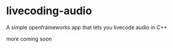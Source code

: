 livecoding-audio
================
A simple openframeworks app that lets you livecode audio in C++

more coming soon